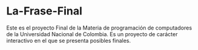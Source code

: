 # La-Frase-Final
Este es el proyecto Final  de la Materia de programación de computadores de la Universidad Nacional de Colombia. Es un proyecto de carácter interactivo  en el que se presenta posibles finales. 
